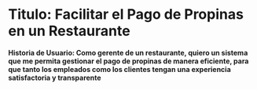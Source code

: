 <h1> <b>Titulo:<b> Facilitar el Pago de Propinas en un Restaurante </h1>


Historia de Usuario: Como gerente de un restaurante, quiero un sistema que me permita
gestionar el pago de propinas de manera eficiente, para que tanto los empleados como
los clientes tengan una experiencia satisfactoria y transparente